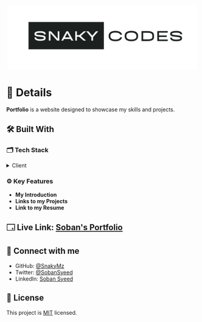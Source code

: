 <div align="center">
  <img src="./images/logo.png" alt="logo" width="500"  height="auto" />
</div>

# 📖 Details

**Portfolio** is a website designed to showcase my skills and projects.

## 🛠 Built With

### 🗂️ Tech Stack

<details>
  <summary>Client</summary>
  <ul>
    <li><a href="https://developer.mozilla.org/en-US/docs/Web/HTML">HTML</a></li>
    <li><a href="https://developer.mozilla.org/en-US/docs/Web/CSS">CSS</a></li>
    <li><a href="https://developer.mozilla.org/en-US/docs/Web/javascript">JavaScript</a></li>
  </ul>
</details>

### ⚙️ Key Features

- **My Introduction**
- **Links to my Projects**
- **Link to my Resume**

## 🗔 Live Link: [Soban's Portfolio](https://snakymz.github.io/Portfolio/)

## 📱 Connect with me

- GitHub: [@SnakyMz](https://github.com/SnakyMz)
- Twitter: [@SobanSyeed](https://twitter.com/SobanSyeed)
- LinkedIn: [Soban Syeed](https://www.linkedin.com/in/soban-syeed/)

## 📝 License

This project is [MIT](./MIT.md) licensed.
